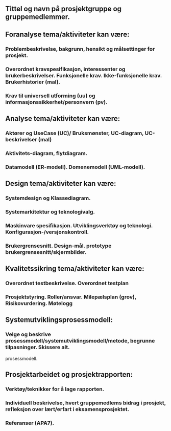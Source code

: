 ## Tittel og navn på prosjektgruppe og gruppemedlemmer.

## Foranalyse tema/aktiviteter kan være:

### Problembeskrivelse, bakgrunn, hensikt og målsettinger for prosjekt.
### Overordnet kravspesifikasjon, interessenter og brukerbeskrivelser. Funksjonelle krav. Ikke-funksjonelle krav. Brukerhistorier (mal).
### Krav til universell utforming (uu) og informasjonssikkerhet/personvern (pv).

## Analyse tema/aktiviteter kan være:
### Aktører og UseCase (UC)/ Bruksmønster, UC-diagram, UC-beskrivelser (mal)
### Aktivitets-diagram, flytdiagram.
### Datamodell (ER-modell). Domenemodell (UML-modell).

## Design tema/aktiviteter kan være:
### Systemdesign og Klassediagram.
### Systemarkitektur og teknologivalg.
### Maskinvare spesifikasjon. Utviklingsverktøy og teknologi. Konfigurasjon-/versjonskontroll.
### Brukergrensesnitt. Design-mål. prototype brukergrensesnitt/skjermbilder.





## Kvalitetssikring tema/aktiviteter kan være:
### Overordnet testbeskrivelse. Overordnet testplan
### Prosjektstyring. Roller/ansvar. Milepælsplan (grov), Risikovurdering. Møtelogg

## Systemutviklingsprosessmodell:
### Velge og beskrive prosessmodell/systemutviklingsmodell/metode, begrunne tilpasninger. Skissere alt.
prosessmodell.
## Prosjektarbeidet og prosjektrapporten:
### Verktøy/teknikker for å lage rapporten.
### Individuell beskrivelse, hvert gruppemedlems bidrag i prosjekt, refleksjon over lært/erfart i eksamensprosjektet.
### Referanser (APA7).
